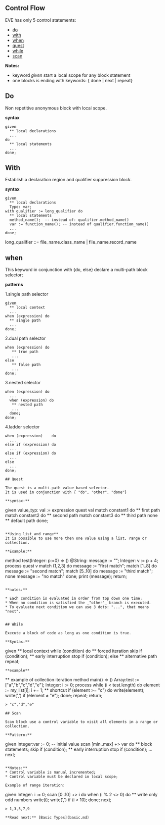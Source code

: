 ## Control Flow

EVE has only 5 control statements: 

* [do](#do)
* [with](#with)
* [when](#when)
* [quest](#quest)
* [while](#while)
* [scan](#scan)

**Notes:** 

* keyword _given_ start a local scope for any block statement
* one blocks is ending with keywords: { done \| next \| repeat}

## Do

Non repetitive anonymous block with local scope. 

**syntax**
```
given
  ** local declarations
  ...
do
  ** local statements
  ... 
done;
```

## With

Establish a declaration region and qualifier suppression block. 

**syntax**
```
given
  ** local declarations
  Type: var;
with qualifier := long_qualifier do
  ** local statements
  method_name();  -- instead of: qualifier.method_name()
  var := function_name(); -- instead of qualifier.function_name()
  ...
done;
```

long_qualifier ::= file_name.class_name | file_name.record_name

## when

This keyword in conjunction with {do, else} declare a multi-path block selector;

**patterns**

1.single path selector
```
given
  ** local context
  ... 
when (expression) do
  ** single path
  ...
done;
```
  
2.dual path selector
```  
when (expression) do
   ** true path
   ...
else
   ** false path
   ...
done;
```
  
3.nested selector 
```  
when (expression) do
  ...
  when (expression) do
   ** nested path
   ...
  done;
done;
```

4.ladder selector

```  
when (expression)    do
  ...
else if (expression) do
  ...
else if (expression) do
  ... 
else
  ...
done;

## Quest

The quest is a multi-path value based selector. 
It is used in conjunction with { "do", "other", "done"}

**syntax:**

```
given 
  value_typ: val := expression
quest val
  match constant1 do
    ** first path
  match constant2 do
    ** second path
  match constant3 do
    ** third path
none
  ** default path
done;
```

**Using list and range**
It is possible to use more then one value using a list, range or collection. 

**Example:**
```
method test(Integer: p:=0) => ()
  @String: message := "";
  Integer: v := p + 4;
process 
  quest v
    match (1,2,3) do
      message := "first match";
    match [1..8]  do
      message := "second match";
    match [5..10] do
      message := "third match";    
  none
    message := "no match"
  done;
  print (message);
return;
```

**notes:**

* Each condition is evaluated in order from top down one time;
* When no condition is satisfied the _"other"_ branch is executed.
* To evaluate next condition we can use 3 dots: "...", that means "next".


## While

Execute a block of code as long as one condition is true.

**Syntax:**
```
given
  ** local context
while (condition) do
  ** forced iteration
  skip if (condition);
  ** early interruption
  stop if (condition);
else
  ** alternative path  
repeat;
```
**example**

```
** example of collection iteration
method main() => ()
  Array:test := ["a","b","c","d","e"];
  Integer: i := 0;
process
  while (i < test.length) do
    element := my_list[i];
    i += 1;
    ** shortcut 
    if (element >= "c") do
       write(element);
       write(',') if (element ≠ "e");
    done;
  repeat;
return;
```
> "c","d","e"

## Scan

Scan block use a control variable to visit all elements in a range or collection.

**Pattern:**
``` 
given 
  Integer:var := 0;  -- initial value
scan [min..max] +> var do
  ** block statements;
  skip if (condition);
  ** early interruption
  stop if (condition);
  ...
next;
```

**Notes:**    
* Control variable is manual incremented;
* Control variable must be declared in local scope;

Example of range iteration:
```
given
  Integer: i := 0;
scan [0..10] +> i do
  when (i % 2 <> 0) do
    ** write only odd numbers
    write(i);
    write(',') if (i < 10);
  done;
next;
```
> 1,3,5,7,9

**Read next:** [Basic Types](basic.md)